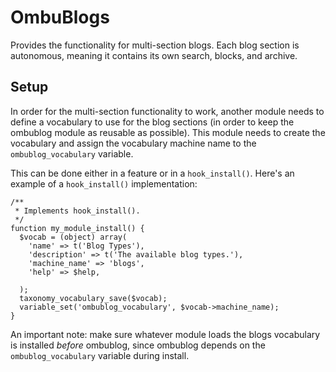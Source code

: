 OmbuBlogs
=========

Provides the functionality for multi-section blogs.  Each blog section is 
autonomous, meaning it contains its own search, blocks, and archive.

Setup
-----

In order for the multi-section functionality to work, another module needs to 
define a vocabulary to use for the blog sections (in order to keep the ombublog 
module as reusable as possible).  This module needs to create the vocabulary and 
assign the vocabulary machine name to the `ombublog_vocabulary` variable.

This can be done either in a feature or in a `hook_install()`.  Here's an
example of a `hook_install()` implementation:

    /**
     * Implements hook_install().
     */
    function my_module_install() {
      $vocab = (object) array(
        'name' => t('Blog Types'),
        'description' => t('The available blog types.'),
        'machine_name' => 'blogs',
        'help' => $help,

      );
      taxonomy_vocabulary_save($vocab);
      variable_set('ombublog_vocabulary', $vocab->machine_name);
    }

An important note: make sure whatever module loads the blogs vocabulary is
installed _before_ ombublog, since ombublog depends on the `ombublog_vocabulary`
variable during install.
